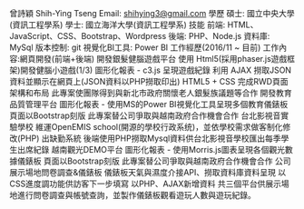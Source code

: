 曾詩穎 Shih-Ying Tseng
Email: shihying3@gmail.com
學歷
碩士: 國立中央大學(資訊工程學系)
學士: 國立海洋大學(資訊工程學系)
技能
前端: HTML、JavaScript、CSS、Bootstrap、Wordpress
後端: PHP、Node.js
資料庫: MySql
版本控制: git
視覺化BI工具: Power BI
工作經歷(2016/11 ~ 目前)
工作內容:網頁開發(前端+後端)
開發銀髮健腦遊戲平台
使用 Html5(採用phaser.js遊戲框架)開發健腦小遊戲(1/3)
圖形化報表 - c3.js 呈現遊戲紀錄
利用 AJAX 撈取JSON資料並顯示在網頁上(JSON資料以PHP撈取印出)
HTML5 + CSS 完成RWD頁面架構和布局
此專案使團隊得到與新北市政府關懷老人銀髮族議題等合作
開發教育品質管理平台
圖形化報表 - 使用MS的Power BI視覺化工具呈現多個教育儀錶板
頁面以Bootstrap刻版
此專案替公司爭取與越南政府合作機會合作
台北影視音實驗學校
維運OpenEMIS school(開源的學校行政系统)，並依學校需求做客制化修改(PHP)
出缺勤系統
後端使用PHP撈取Mysql資料供台北影視音學校匯出每季學生出席紀錄
越南觀光DEMO平台
圖形化報表 - 使用Morris.js圖表呈現各個觀光數據儀錶板
頁面以Bootstrap刻版
此專案替公司爭取與越南政府合作機會合作
公司展示場地問卷調查&儀錶板
儀錶板天氣與濕度介接API、撈取資料庫資料呈現
以CSS進度調功能供訪客下一步填寫
以PHP、AJAX新增資料
共三個平台供展示場地進行問卷調查與帳號查詢，並製作儀錶板觀看遊玩人數與遊玩紀錄。